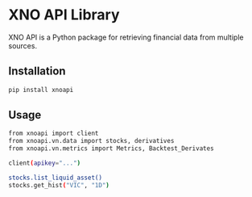 # XNO API Library

XNO API is a Python package for retrieving financial data from multiple sources.

## Installation

```sh
pip install xnoapi
```

## Usage

```sh
from xnoapi import client
from xnoapi.vn.data import stocks, derivatives
from xnoapi.vn.metrics import Metrics, Backtest_Derivates

client(apikey="...")

stocks.list_liquid_asset()
stocks.get_hist("VIC", "1D")
```
